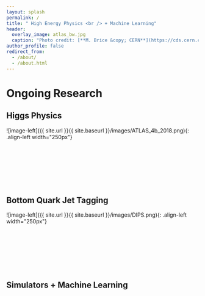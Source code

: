 ```yaml
---
layout: splash
permalink: /
title: " High Energy Physics <br /> + Machine Learning"
header:
  overlay_image: atlas_bw.jpg
  caption: "Photo credit: [**M. Brice &copy; CERN**](https://cds.cern.ch/record/910380)"
author_profile: false
redirect_from: 
  - /about/
  - /about.html
---
```

        




# Ongoing Research

## Higgs Physics

![image-left]({{ site.url }}{{ site.baseurl }}/images/ATLAS_4b_2018.png){: .align-left width="250px"}

<br />
<br />
<br />
<br />
<br />
<br />

## Bottom Quark Jet Tagging

![image-left]({{ site.url }}{{ site.baseurl }}/images/DIPS.png){: .align-left width="250px"}


<br />
<br />
<br />
<br />
<br />
<br />

## Simulators + Machine Learning




